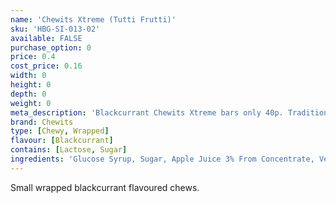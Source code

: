 ```yaml
---
name: 'Chewits Xtreme (Tutti Frutti)'
sku: 'HBG-SI-013-02'
available: FALSE
purchase_option: 0
price: 0.4
cost_price: 0.16
width: 0
height: 0
depth: 0
weight: 0
meta_description: 'Blackcurrant Chewits Xtreme bars only 40p. Traditional sweets and more at Humbugs Confectionery Store. Specialists in satisfying your sweet tooth!'
brand: Chewits
type: [Chewy, Wrapped]
flavour: [Blackcurrant]
contains: [Lactose, Sugar]
ingredients: 'Glucose Syrup, Sugar, Apple Juice 3% From Concentrate, Vegetable Oil, Citric Acid, Lactic Acid, Egg White, Hydrolysed Rice Protein, Flavouring, Colour: Anthocyanin'
---
```

Small wrapped blackcurrant flavoured chews.